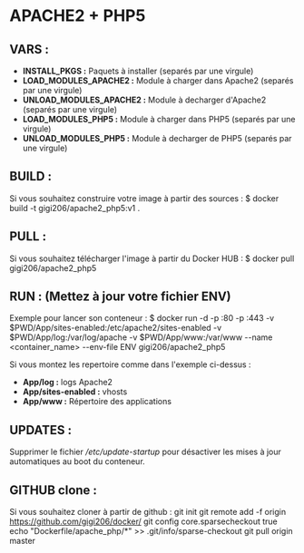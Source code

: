 # APACHE2 + PHP5

## VARS :
* **INSTALL_PKGS           :** Paquets à installer (separés par une virgule)
* **LOAD_MODULES_APACHE2   :** Module à charger dans Apache2 (separés par une virgule)
* **UNLOAD_MODULES_APACHE2 :** Module à decharger d'Apache2 (separés par une virgule)
* **LOAD_MODULES_PHP5      :** Module à charger dans PHP5 (separés par une virgule)
* **UNLOAD_MODULES_PHP5    :** Module à decharger de PHP5 (separés par une virgule)

## BUILD :
Si vous souhaitez construire votre image à partir des sources :
    $ docker build -t gigi206/apache2_php5:v1 .

## PULL :
Si vous souhaitez télécharger l'image à partir du Docker HUB :
    $ docker pull gigi206/apache2_php5

## RUN : (Mettez à jour votre fichier ENV)
Exemple pour lancer son conteneur :
    $ docker run -d -p <myport>:80 -p <myport>:443 -v $PWD/App/sites-enabled:/etc/apache2/sites-enabled -v $PWD/App/log:/var/log/apache -v $PWD/App/www:/var/www --name <container_name> --env-file ENV gigi206/apache2_php5

Si vous montez les repertoire comme dans l'exemple ci-dessus :
* **App/log           :** logs Apache2
* **App/sites-enabled :** vhosts
* **App/www           :** Répertoire des applications

## UPDATES :
Supprimer le fichier */etc/update-startup* pour désactiver les mises à jour automatiques au boot du conteneur.

## GITHUB clone :
Si vous souhaitez cloner à partir de github :
    git init
    git remote add -f origin https://github.com/gigi206/docker/
    git config core.sparsecheckout true
    echo "Dockerfile/apache_php/*" >> .git/info/sparse-checkout
    git pull origin master
